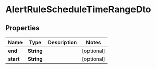 
# AlertRuleScheduleTimeRangeDto

## Properties
Name | Type | Description | Notes
------------ | ------------- | ------------- | -------------
**end** | **String** |  |  [optional]
**start** | **String** |  |  [optional]



